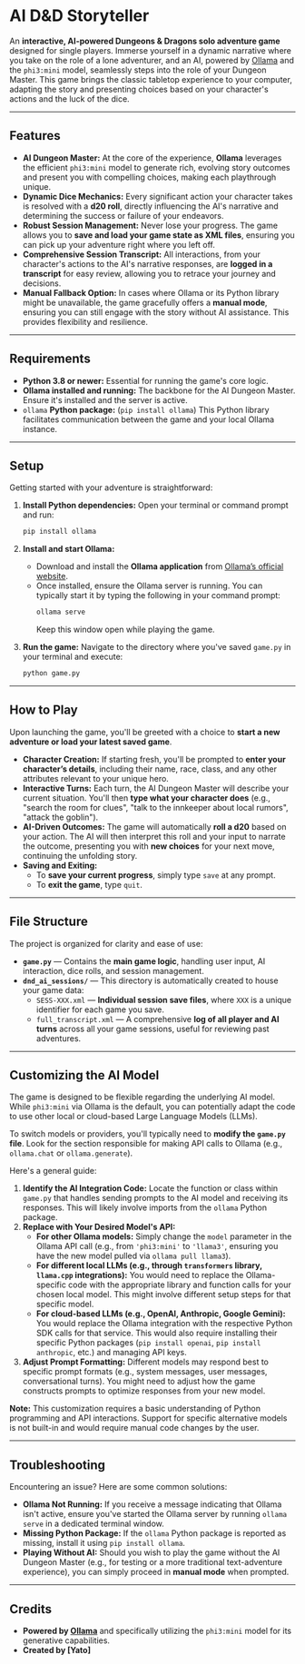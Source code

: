 # AI D&D Storyteller

An **interactive, AI-powered Dungeons & Dragons solo adventure game** designed for single players. Immerse yourself in a dynamic narrative where you take on the role of a lone adventurer, and an AI, powered by [Ollama](https://ollama.com/) and the `phi3:mini` model, seamlessly steps into the role of your Dungeon Master. This game brings the classic tabletop experience to your computer, adapting the story and presenting choices based on your character's actions and the luck of the dice.

---

## Features

-   **AI Dungeon Master:** At the core of the experience, **Ollama** leverages the efficient `phi3:mini` model to generate rich, evolving story outcomes and present you with compelling choices, making each playthrough unique.
-   **Dynamic Dice Mechanics:** Every significant action your character takes is resolved with a **d20 roll**, directly influencing the AI's narrative and determining the success or failure of your endeavors.
-   **Robust Session Management:** Never lose your progress. The game allows you to **save and load your game state as XML files**, ensuring you can pick up your adventure right where you left off.
-   **Comprehensive Session Transcript:** All interactions, from your character's actions to the AI's narrative responses, are **logged in a transcript** for easy review, allowing you to retrace your journey and decisions.
-   **Manual Fallback Option:** In cases where Ollama or its Python library might be unavailable, the game gracefully offers a **manual mode**, ensuring you can still engage with the story without AI assistance. This provides flexibility and resilience.

---

## Requirements

-   **Python 3.8 or newer:** Essential for running the game's core logic.
-   **Ollama installed and running:** The backbone for the AI Dungeon Master. Ensure it's installed and the server is active.
-   `ollama` **Python package:** (`pip install ollama`) This Python library facilitates communication between the game and your local Ollama instance.

---

## Setup

Getting started with your adventure is straightforward:

1.  **Install Python dependencies:** Open your terminal or command prompt and run:
    ```sh
    pip install ollama
    ```

2.  **Install and start Ollama:**
    -   Download and install the **Ollama application** from [Ollama’s official website](https://ollama.com/).
    -   Once installed, ensure the Ollama server is running. You can typically start it by typing the following in your command prompt:
        ```sh
        ollama serve
        ```
        Keep this window open while playing the game.

3.  **Run the game:** Navigate to the directory where you've saved `game.py` in your terminal and execute:
    ```sh
    python game.py
    ```

---

## How to Play

Upon launching the game, you'll be greeted with a choice to **start a new adventure or load your latest saved game**.

-   **Character Creation:** If starting fresh, you'll be prompted to **enter your character’s details**, including their name, race, class, and any other attributes relevant to your unique hero.
-   **Interactive Turns:** Each turn, the AI Dungeon Master will describe your current situation. You'll then **type what your character does** (e.g., "search the room for clues", "talk to the innkeeper about local rumors", "attack the goblin").
-   **AI-Driven Outcomes:** The game will automatically **roll a d20** based on your action. The AI will then interpret this roll and your input to narrate the outcome, presenting you with **new choices** for your next move, continuing the unfolding story.
-   **Saving and Exiting:**
    -   To **save your current progress**, simply type `save` at any prompt.
    -   To **exit the game**, type `quit`.

---

## File Structure

The project is organized for clarity and ease of use:

-   **`game.py`** — Contains the **main game logic**, handling user input, AI interaction, dice rolls, and session management.
-   **`dnd_ai_sessions/`** — This directory is automatically created to house your game data:
    -   `SESS-XXX.xml` — **Individual session save files**, where `XXX` is a unique identifier for each game you save.
    -   `full_transcript.xml` — A comprehensive **log of all player and AI turns** across all your game sessions, useful for reviewing past adventures.

---

## Customizing the AI Model

The game is designed to be flexible regarding the underlying AI model. While `phi3:mini` via Ollama is the default, you can potentially adapt the code to use other local or cloud-based Large Language Models (LLMs).

To switch models or providers, you'll typically need to **modify the `game.py` file**. Look for the section responsible for making API calls to Ollama (e.g., `ollama.chat` or `ollama.generate`).

Here's a general guide:

1.  **Identify the AI Integration Code:** Locate the function or class within `game.py` that handles sending prompts to the AI model and receiving its responses. This will likely involve imports from the `ollama` Python package.
2.  **Replace with Your Desired Model's API:**
    * **For other Ollama models:** Simply change the `model` parameter in the Ollama API call (e.g., from `'phi3:mini'` to `'llama3'`, ensuring you have the new model pulled via `ollama pull llama3`).
    * **For different local LLMs (e.g., through `transformers` library, `llama.cpp` integrations):** You would need to replace the Ollama-specific code with the appropriate library and function calls for your chosen local model. This might involve different setup steps for that specific model.
    * **For cloud-based LLMs (e.g., OpenAI, Anthropic, Google Gemini):** You would replace the Ollama integration with the respective Python SDK calls for that service. This would also require installing their specific Python packages (`pip install openai`, `pip install anthropic`, etc.) and managing API keys.
3.  **Adjust Prompt Formatting:** Different models may respond best to specific prompt formats (e.g., system messages, user messages, conversational turns). You might need to adjust how the game constructs prompts to optimize responses from your new model.

**Note:** This customization requires a basic understanding of Python programming and API interactions. Support for specific alternative models is not built-in and would require manual code changes by the user.

---

## Troubleshooting

Encountering an issue? Here are some common solutions:

-   **Ollama Not Running:** If you receive a message indicating that Ollama isn't active, ensure you've started the Ollama server by running `ollama serve` in a dedicated terminal window.
-   **Missing Python Package:** If the `ollama` Python package is reported as missing, install it using `pip install ollama`.
-   **Playing Without AI:** Should you wish to play the game without the AI Dungeon Master (e.g., for testing or a more traditional text-adventure experience), you can simply proceed in **manual mode** when prompted.

---


## Credits

-   **Powered by [Ollama](https://ollama.com/)** and specifically utilizing the `phi3:mini` model for its generative capabilities.
-   **Created by [Yato]**

